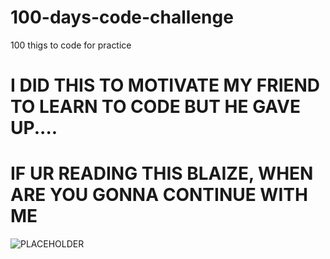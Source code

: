 # 100-days-code-challenge
100 thigs to code for practice

# I DID THIS TO MOTIVATE MY FRIEND TO LEARN TO CODE BUT HE GAVE UP....
# IF UR READING THIS BLAIZE, WHEN ARE YOU GONNA CONTINUE WITH ME 

![PLACEHOLDER](https://www.google.com/url?sa=i&url=https%3A%2F%2Fsoundcloud.com%2Fdr_redfoxx%2Fface-off-the-rock-sus&psig=AOvVaw1d7ojmFFCFFwZi3T0BXoZV&ust=1647968111499000&source=images&cd=vfe&ved=0CAsQjRxqFwoTCLDy2OLV1_YCFQAAAAAdAAAAABAP)
